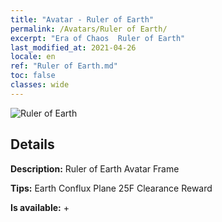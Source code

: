 ```yaml
---
title: "Avatar - Ruler of Earth"
permalink: /Avatars/Ruler of Earth/
excerpt: "Era of Chaos  Ruler of Earth"
last_modified_at: 2021-04-26
locale: en
ref: "Ruler of Earth.md"
toc: false
classes: wide
---
```

 ![Ruler of Earth](/images/a/avatarFrame_40.png)

## Details

 **Description:** Ruler of Earth Avatar Frame 

 **Tips:** Earth Conflux Plane 25F Clearance Reward 

 **Is available:**  + 

